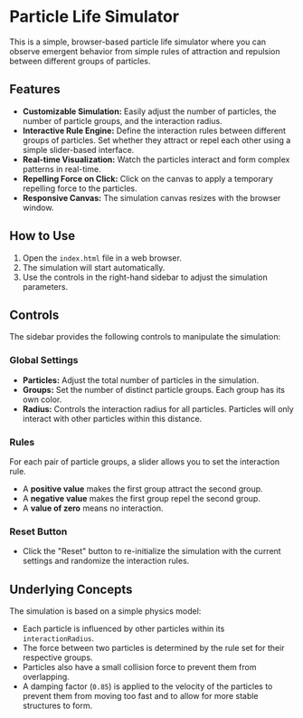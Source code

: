 # Particle Life Simulator

This is a simple, browser-based particle life simulator where you can observe emergent behavior from simple rules of attraction and repulsion between different groups of particles.

## Features

* **Customizable Simulation:** Easily adjust the number of particles, the number of particle groups, and the interaction radius.
* **Interactive Rule Engine:** Define the interaction rules between different groups of particles. Set whether they attract or repel each other using a simple slider-based interface.
* **Real-time Visualization:** Watch the particles interact and form complex patterns in real-time.
* **Repelling Force on Click:** Click on the canvas to apply a temporary repelling force to the particles.
* **Responsive Canvas:** The simulation canvas resizes with the browser window.

## How to Use

1.  Open the `index.html` file in a web browser.
2.  The simulation will start automatically.
3.  Use the controls in the right-hand sidebar to adjust the simulation parameters.

## Controls

The sidebar provides the following controls to manipulate the simulation:

### Global Settings

* **Particles:** Adjust the total number of particles in the simulation.
* **Groups:** Set the number of distinct particle groups. Each group has its own color.
* **Radius:** Controls the interaction radius for all particles. Particles will only interact with other particles within this distance.

### Rules

For each pair of particle groups, a slider allows you to set the interaction rule.
* A **positive value** makes the first group attract the second group.
* A **negative value** makes the first group repel the second group.
* A **value of zero** means no interaction.

### Reset Button

* Click the "Reset" button to re-initialize the simulation with the current settings and randomize the interaction rules.

## Underlying Concepts

The simulation is based on a simple physics model:

* Each particle is influenced by other particles within its `interactionRadius`.
* The force between two particles is determined by the rule set for their respective groups.
* Particles also have a small collision force to prevent them from overlapping.
* A damping factor (`0.85`) is applied to the velocity of the particles to prevent them from moving too fast and to allow for more stable structures to form.
